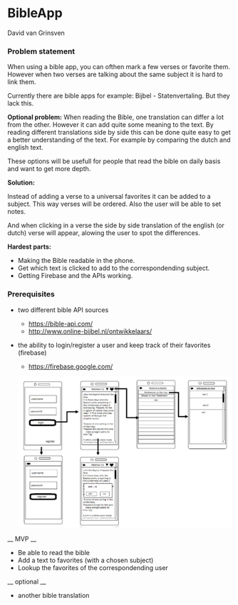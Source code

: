 # BibleApp
David van Grinsven

### Problem statement
When using a bible app, you can ofthen mark a few verses or favorite them.
However when two verses are talking about the same subject it is hard to link them.

Currently there are bible apps for example: Bijbel - Statenvertaling.
But they lack this.

__Optional problem:__
When reading the Bible, one translation can differ a lot from the other. However it can add quite some meaning to the text.
By reading different translations side by side this can be done quite easy to get a better understanding of the text. 
For example by comparing the dutch and english text.

These options will be usefull for people that read the bible on daily basis and want to get more depth.

__Solution:__

Instead of adding a verse to a universal favorites it can be added to a subject. This way verses will be ordered.
Also the user will be able to set notes.

And when clicking in a verse the side by side translation of the english (or dutch) verse will appear, alowing the user to spot the differences.

__Hardest parts:__
* Making the Bible readable in the phone.
* Get which text is clicked to add to the correspondending subject.
* Getting Firebase and the APIs working.

### Prerequisites
* two different bible API sources
  * https://bible-api.com/
  * http://www.online-bijbel.nl/ontwikkelaars/
* the ability to login/register a user and keep track of their favorites (firebase)
  * https://firebase.google.com/
  
  ![draft](/doc/draft.jpg)

__ MVP __
* Be able to read the bible
* Add a text to favorites (with a chosen subject)
* Lookup the favorites of the correspondending user

__ optional __ 
* another bible translation
